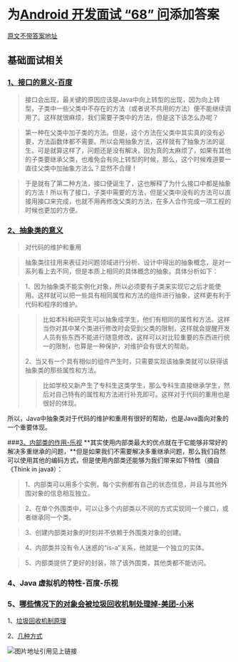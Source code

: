 # 为[Android 开发面试 “68” 问](https://www.jianshu.com/p/618c1278272a)添加答案
[原文不带答案地址](https://www.jianshu.com/p/618c1278272a)

## 基础面试相关
### [1、接口的意义-百度](http://www.elecfans.com/yuanqijian/jiekou/20180326652604.html)

>接口会出现，最关键的原因应该是Java中向上转型的出现，因为向上转型，子类中一些父类中不存在的方法（或者说不共用的方法）便不能继续调用了。这样就很麻烦，我们需要子类中的方法，但是这下该怎么办呢？

>第一种在父类中加子类的方法。但是，这个方法在父类中其实真的没有必要，方法函数体都不需要。所以会用抽象方法，这样就有了抽象方法的诞生。可是就算这样了，问题还是没有解决，因为真的太麻烦了，如果有其他的子类要继承父类，也难免会有向上转型的时候，那么，这个时候难道要一直往父类中加抽象方法么？显然不合理！

>于是就有了第二种方法，接口便诞生了，这也解释了为什么接口中都是抽象的方法！所以有了接口，子类中需要的方法，但是父类中没有的方法可以直接用接口来完成，也就不用再修改父类的方法，在多人合作完成一项工程的时候也更加的方便。

### [2、抽象类的意义](https://blog.csdn.net/qdh186/article/details/79704852)
> 对代码的维护和重用

> 抽象类往往用来表征对问题领域进行分析、设计中得出的抽象概念，是对一系列看上去不同，但是本质上相同的具体概念的抽象。具体分析如下：

> 1、因为抽象类不能实例化对象，所以必须要有子类来实现它之后才能使用。这样就可以把一些具有相同属性和方法的组件进行抽象，这样更有利于代码和程序的维护。

> >比如本科和研究生可以抽象成学生，他们有相同的属性和方法。这样当你对其中某个类进行修改时会受到父类的限制，这样就会提醒开发人员有些东西不能进行随意修改，这样可以对比较重要的东西进行统一的限制，也算是一种保护，对维护会有很大的帮助。 
> 
> 2、当又有一个具有相似的组件产生时，只需要实现该抽象类就可以获得该抽象类的那些属性和方法。 
>>比如学校又新产生了专科生这类学生，那么专科生直接继承学生，然后对自己特有的属性和方法进行补充即可。这样对于代码的重用也是很好的体现。

所以，Java中抽象类对于代码的维护和重用有很好的帮助，也是Java面向对象的一个重要体现。

###[3、内部类的作用-乐视](https://www.cnblogs.com/chenssy/p/3388487.html)
**其实使用内部类最大的优点就在于它能够非常好的解决多重继承的问题，**但是如果我们不需要解决多重继承问题，那么我们自然可以使用其他的编码方式，但是使用内部类还能够为我们带来如下特性（摘自《Think in java》）：

> 1、内部类可以用多个实例，每个实例都有自己的状态信息，并且与其他外围对象的信息相互独立。

>2、在单个外围类中，可以让多个内部类以不同的方式实现同一个接口，或者继承同一个类。

>3、创建内部类对象的时刻并不依赖于外围类对象的创建。

>4、内部类并没有令人迷惑的“is-a”关系，他就是一个独立的实体。

>5、内部类提供了更好的封装，除了该外围类，其他类都不能访问。

### 4、Java 虚拟机的特性-百度-乐视

### 5、[哪些情况下的对象会被垃圾回收机制处理掉-美团-小米](https://edward7zhang.github.io/2018/03/03/%E5%93%AA%E4%BA%9B%E6%83%85%E5%86%B5%E4%B8%8B%E7%9A%84%E5%AF%B9%E8%B1%A1%E4%BC%9A%E8%A2%AB%E5%9E%83%E5%9C%BE%E5%9B%9E%E6%94%B6%E6%9C%BA%E5%88%B6%E5%A4%84%E7%90%86%E6%8E%89%EF%BC%9F/)
1、[垃圾回收机制原理](https://cloud.tencent.com/developer/article/1332790)

2、[几种方式](https://edward7zhang.github.io/2018/03/03/%E5%93%AA%E4%BA%9B%E6%83%85%E5%86%B5%E4%B8%8B%E7%9A%84%E5%AF%B9%E8%B1%A1%E4%BC%9A%E8%A2%AB%E5%9E%83%E5%9C%BE%E5%9B%9E%E6%94%B6%E6%9C%BA%E5%88%B6%E5%A4%84%E7%90%86%E6%8E%89%EF%BC%9F/)

![图片地址引用见上链接](https://upload-images.jianshu.io/upload_images/2383956-ba53932280b3f10f.png?imageMogr2/auto-orient/strip%7CimageView2/2/w/1240)




















